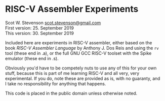 # RISC-V Assembler Experiments
Scot W. Stevenson <scot.stevenson@gmail.com>   
First version: 25. September 2019   
This version: 30. September 2019    

Included here are experiments in RISC-V assembler, either based on the book
*RISC-V Assembler Language* by Anthony J. Dos Reis and using the `rv` tool
(these end in .a), or the full GNU GCC RISC-V toolset with the Spike emulator
(these end in .s).

Obviously you'd have to be competely nuts to use any of this for your own stuff,
because this is part of me learning RISC-V and all very, very experimental. If
you do, note these are provided as is, with no guaranty, and I take no
responsibility for anything that happens. 

This code is placed in the public domain unless otherwise noted.
